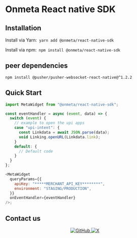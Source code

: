 # Onmeta React native SDK

## Installation

Install via Yarn:``` yarn add @onmeta/react-native-sdk```

Install via npm:```  npm install @onmeta/react-native-sdk ```

## peer dependencies

 ``` npm install @pusher/pusher-websocket-react-native@^1.2.2 ```

## Quick Start

```javascript
import MetaWidget from "@onmeta/react-native-sdk";

const eventHandler = async (event, data) => {
  switch (event) {
    // example to open the upi apps
    case "upi-intent": {
      const Linkdata = await JSON.parse(data);
      void Linking.openURL(Linkdata.link);
    }
    default: {
      // Default code
    }
  }
};

<MetaWidget
  queryParams={{
    apiKey: "*****MERCHANT_API_KEY********",
    environment: "STAGING/PRODUCTION",
  }}
  onEventHandler={eventHandler}
/>;
```

## Contact us

<p align="center">
  <a href="https://github.com/onmetahq" target="_blank">
    <img src="https://img.shields.io/badge/GitHub-%40onmetahq-181717?style=for-the-badge&logo=github" alt="GitHub">
  </a>
  <a href="https://twitter.com/onmetahq" target="_blank">
    <img src="https://img.shields.io/badge/X-%40onmetahq-1DA1F2?style=for-the-badge&logo=X" alt="X">
  </a>
</p>
